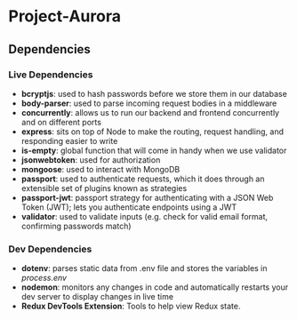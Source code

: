 # Project-Aurora


## Dependencies

### Live Dependencies
- **bcryptjs**: used to hash passwords before we store them in our database
- **body-parser**: used to parse incoming request bodies in a middleware
- **concurrently**: allows us to run our backend and frontend concurrently and on different ports
- **express**: sits on top of Node to make the routing, request handling, and responding easier to write
- **is-empty**: global function that will come in handy when we use validator
- **jsonwebtoken**: used for authorization
- **mongoose**: used to interact with MongoDB
- **passport**: used to authenticate requests, which it does through an extensible set of plugins known as strategies
- **passport-jwt**: passport strategy for authenticating with a JSON Web Token (JWT); lets you authenticate endpoints using a JWT
- **validator**: used to validate inputs (e.g. check for valid email format, confirming passwords match)

### Dev Dependencies
- **dotenv**: parses static data from .env file and stores the variables in *process.env*
- **nodemon**: monitors any changes in code and automatically restarts your dev server to display changes in live time
- **Redux DevTools Extension**: Tools to help view Redux state.
